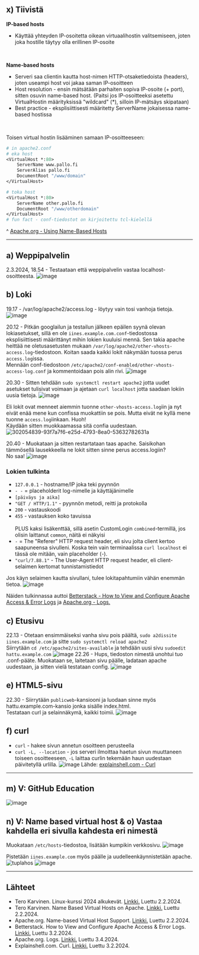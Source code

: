 ## x) Tiivistä

**IP-based hosts**
- Käyttää yhteyden IP-osoitetta oikean virtuaalihostin valitsemiseen, joten joka hostille täytyy olla erillinen IP-osoite

<br>

**Name-based hosts**
- Serveri saa clientin kautta host-nimen HTTP-otsaketiedoista (headers), joten useampi host voi jakaa saman IP-osoitteen
- Host resolution - ensin mätsätään parhaiten sopiva IP-osoite (+ port), sitten osuvin name-based host. (Paitsi jos IP-osoitteeksi asetettu VirtualHostin määrityksissä "wildcard" (*), silloin IP-mätsäys skipataan)
- Best practice - eksplisiittisesti määritetty ServerName jokaisessa name-based hostissa

<br>

Toisen virtual hostin lisääminen samaan IP-osoitteeseen:
```tcl
# in apache2.conf
# eka host
<VirtualHost *:80>
	ServerName www.pallo.fi
	ServerAlias pallo.fi
	DocumentRoot "/www/domain"
</VirtualHost>

# toka host
<VirtualHost *:80>
	ServerName other.pallo.fi
	DocumentRoot "/www/otherdomain"
</VirtualHost>
# fun fact - conf-tiedostot on kirjoitettu tcl-kielellä
```
^ [Apache.org - Using Name-Based Hosts](https://httpd.apache.org/docs/2.4/vhosts/name-based.html)
____
## a) Weppipalvelin
2.3.2024, 18.54 - Testaataan että weppipalvelin vastaa localhost-osoitteesta.
![image](https://github.com/iines-j/linux-repo/assets/148907657/c58801fc-0da2-432c-bcda-14f084bb926c)
&nbsp; 

## b) Loki
19.17 - /var/log/apache2/access.log - löytyy vain tosi vanhoja tietoja.
![image](https://github.com/iines-j/linux-repo/assets/148907657/73ebf576-595b-45d5-8567-0793be391e41)
&nbsp; 

20.12 - Pitkän googlailun ja testailun jälkeen epäilen syynä olevan lokiasetukset, sillä en ole `iines.example.com.conf`-tiedostossa eksplisiittisesti määrittänyt mihin lokien kuuluisi mennä. 
Sen takia apache heittää ne oletusasetusten mukaan `/var/log/apache2/other-vhosts-access.log`-tiedostoon. Koitan saada kaikki lokit näkymään tuossa perus `access.log`issa. <br>
Mennään conf-tiedostoon `/etc/apache2/conf-enabled/other-vhosts-access-log.conf` ja kommentoidaan pois alin rivi.
![image](https://github.com/iines-j/linux-repo/assets/148907657/6549332d-505b-437d-9c07-3a181a3a8a4e)
&nbsp; 

20.30 - Sitten tehdään `sudo systemctl restart apache2` jotta uudet asetukset tulisivat voimaan ja ajetaan `curl localhost` jotta saadaan lokiin uusia tietoja.
![image](https://github.com/iines-j/linux-repo/assets/148907657/d46c1b94-2994-4161-85f9-ae3888a1b23b)
&nbsp; 

Eli lokit ovat menneet aiemmin tuonne `other-vhosts-access.log`iin ja nyt eivät enää mene kun confissa muokattiin se pois. Mutta eivät ne kyllä mene tuonne `access.log`iinkaan. Huoh! <br>
Käydään sitten muokkaamassa sitä confia uudestaan.
![302054839-93f7a7f6-e25d-4793-8ea0-53632782631a](https://github.com/iines-j/linux-repo/assets/148907657/07036a47-9147-44c3-a739-e189f657bdf8)
&nbsp; 

20.40 - Muokataan ja sitten restartataan taas apache. 
Saisikohan tämmösellä lausekkeella ne lokit sitten sinne perus access.logiin? <br> No saa!
![image](https://github.com/iines-j/linux-repo/assets/148907657/6180ba31-db46-4aa8-82af-e5655a0da0bf)
### Lokien tulkinta
- `127.0.0.1` - hostname/IP joka teki pyynnön
- `- -` = placeholderit log-nimelle ja käyttäjänimelle
- `[päiväys ja aika]`
- `"GET / HTTP/1.1"` - pyynnön metodi, reitti ja protokolla
- `200` - vastauskoodi
- `455` - vastauksen koko tavuissa <br><br>
  PLUS kaksi lisäkenttää, sillä asetin CustomLogin `combined`-termillä, jos olisin laittanut `common`, näitä ei näkyisi
- `-` = The "Referer" HTTP request header, eli sivu jolta client kertoo saapuneensa sivulleni. Koska tein vain terminaalissa `curl localhost` ei tässä ole mitään, vain placeholder (-).
- `"curl/7.88.1"` - The User-Agent HTTP request header, eli client-selaimen kertomat tunnistamistiedot

Jos käyn selaimen kautta sivullani, tulee lokitapahtumiin vähän enemmän tietoa.
![image](https://github.com/iines-j/linux-repo/assets/148907657/e2ddfdf6-8341-4de4-81d2-cf7e8deae186)

Näiden tulkinnassa auttoi [Betterstack - How to View and Configure Apache Access & Error Logs](https://betterstack.com/community/guides/logging/how-to-view-and-configure-apache-access-and-error-logs/) ja [Apache.org - Logs.](https://httpd.apache.org/docs/2.4/logs.html)
&nbsp; 

## c) Etusivu

22.13 - Otetaan ensimmäiseksi vanha sivu pois päältä, `sudo a2dissite iines.example.com` ja sitte `sudo systemctl reload apache2` <br>
Siirrytään `cd /etc/apache2/sites-available` ja tehdään uusi sivu `sudoedit hattu.example.com`
![image](https://github.com/iines-j/linux-repo/assets/148907657/951765a3-46c5-4e89-bf4d-308e593c749b)
22.26 - Hups, tiedoston nimestä unohtui tuo .conf-pääte. Muokataan se, laitetaan sivu päälle, ladataan apache uudestaan, ja sitten vielä testataan config. 
![image](https://github.com/iines-j/linux-repo/assets/148907657/0fdda563-f4ae-4b22-b2c1-7aa5def30d58)
&nbsp; 

## e) HTML5-sivu
22.30 - Siirrytään `publicweb`-kansiooni ja luodaan sinne myös hattu.example.com-kansio jonka sisälle index.html. <br>
Testataan curl ja selainnäkymä, kaikki toimii.
![image](https://github.com/iines-j/linux-repo/assets/148907657/d4c55345-22ec-47be-9592-f3b54ce8e30d)
&nbsp; 

## f) curl
- `curl` - hakee sivun annetun osoitteen perusteella
- `curl -L, --location` - jos serveri ilmoittaa haetun sivun muuttaneen toiseen osoitteeseen, `-L` laittaa curlin tekemään haun uudestaan päivitetyllä urlilla.
![image](https://github.com/iines-j/linux-repo/assets/148907657/a5979f3f-275c-473f-b310-288e77a8ab03)
Lähde: [explainshell.com - Curl](https://explainshell.com/explain?cmd=curl+-O+-L+-C+-)


____
## m) V: GitHub Education
![image](https://github.com/iines-j/linux-repo/assets/148907657/312c3ec5-ae7c-4809-94fe-1bcd1743638f)
&nbsp; 

## n) V: Name based virtual host & o) Vastaa kahdella eri sivulla kahdesta eri nimestä
Muokataan `/etc/hosts`-tiedostoa, lisätään kumpikin verkkosivu.
![image](https://github.com/iines-j/linux-repo/assets/148907657/9443b9c3-1a6f-4637-afaa-dc0cdfbb3740)
&nbsp; 

Pistetään `iines.example.com` myös päälle ja uudelleenkäynnistetään apache. 
![tuplahos](https://github.com/iines-j/linux-repo/assets/148907657/338ed1bb-566a-4d53-a62a-bf02d830a8c8)
![image](https://github.com/iines-j/linux-repo/assets/148907657/dfea68a3-1771-4ea9-82eb-f5c4ec5a6599)
&nbsp; 

____
## Lähteet

- Tero Karvinen. Linux-kurssi 2024 alkukevät. [Linkki.](https://terokarvinen.com/2024/linux-palvelimet-2024-alkukevat/) Luettu 2.2.2024.
- Tero Karvinen. Name Based Virtual Hosts on Apache. [Linkki.](https://terokarvinen.com/2018/04/10/name-based-virtual-hosts-on-apache-multiple-websites-to-single-ip-address/) Luettu 2.2.2024.
- Apache.org. Name-based Virtual Host Support. [Linkki.](https://httpd.apache.org/docs/2.4/vhosts/name-based.html) Luettu 2.2.2024.
- Betterstack. How to View and Configure Apache Access & Error Logs. [Linkki.](https://betterstack.com/community/guides/logging/how-to-view-and-configure-apache-access-and-error-logs/) Luettu 3.2.2024.
- Apache.org. Logs. [Linkki.](https://httpd.apache.org/docs/2.4/logs.html) Luettu 3.4.2024.
- Explainshell.com. Curl. [Linkki.](https://explainshell.com/explain?cmd=curl+-O+-L+-C+-) Luettu 3.2.2024.
